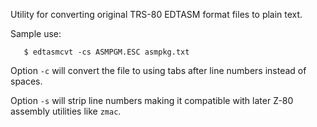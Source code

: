 Utility for converting original TRS-80 EDTASM format files to plain
text.

Sample use:
```
   $ edtasmcvt -cs ASMPGM.ESC asmpkg.txt
```

Option `-c` will convert the file to using tabs after line numbers
instead of spaces.

Option `-s` will strip line numbers making it compatible with later
Z-80 assembly utilities like `zmac`.
